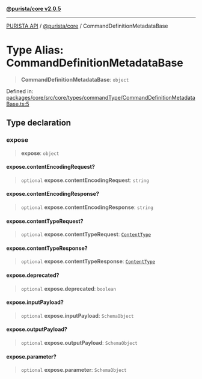 [**@purista/core v2.0.5**](../README.md)

***

[PURISTA API](../../../packages.md) / [@purista/core](../README.md) / CommandDefinitionMetadataBase

# Type Alias: CommandDefinitionMetadataBase

> **CommandDefinitionMetadataBase**: `object`

Defined in: [packages/core/src/core/types/commandType/CommandDefinitionMetadataBase.ts:5](https://github.com/puristajs/purista/blob/master/packages/core/src/core/types/commandType/CommandDefinitionMetadataBase.ts#L5)

## Type declaration

### expose

> **expose**: `object`

#### expose.contentEncodingRequest?

> `optional` **expose.contentEncodingRequest**: `string`

#### expose.contentEncodingResponse?

> `optional` **expose.contentEncodingResponse**: `string`

#### expose.contentTypeRequest?

> `optional` **expose.contentTypeRequest**: [`ContentType`](ContentType.md)

#### expose.contentTypeResponse?

> `optional` **expose.contentTypeResponse**: [`ContentType`](ContentType.md)

#### expose.deprecated?

> `optional` **expose.deprecated**: `boolean`

#### expose.inputPayload?

> `optional` **expose.inputPayload**: `SchemaObject`

#### expose.outputPayload?

> `optional` **expose.outputPayload**: `SchemaObject`

#### expose.parameter?

> `optional` **expose.parameter**: `SchemaObject`
